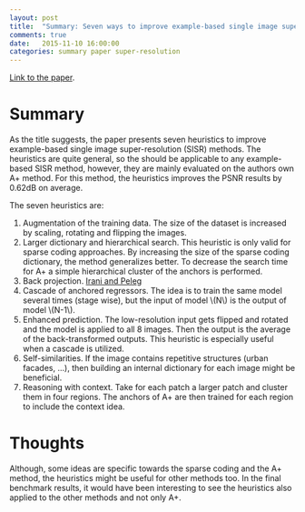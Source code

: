 ```yaml
---
layout: post
title:  "Summary: Seven ways to improve example-based single image super resolution"
comments: true
date:   2015-11-10 16:00:00
categories: summary paper super-resolution
---
```


[Link to the paper](http://arxiv.org/abs/1511.02228).


# Summary
As the title suggests, the paper presents seven heuristics to improve example-based single image super-resolution (SISR) methods. 
The heuristics are quite general, so the should be applicable to any example-based SISR method, however, they are mainly evaluated on the authors own A+ method.
For this method, the heuristics improves the PSNR results by 0.62dB on average.

The seven heuristics are:

1. Augmentation of the training data. 
The size of the dataset is increased by scaling, rotating and flipping the images.
2. Larger dictionary and hierarchical search. 
This heuristic is only valid for sparse coding approaches. 
By increasing the size of the sparse coding dictionary, the method generalizes better.
To decrease the search time for A+ a simple hierarchical cluster of the anchors is performed.
3. Back projection. 
[Irani and Peleg](http://www.cse.huji.ac.il/course/2003/impr/supres-cvgip-gm91.pdf)
4. Cascade of anchored regressors.
The idea is to train the same model several times (stage wise), but the input of model \\(N\\) is the output of model \\(N-1\\).
5. Enhanced prediction.
The low-resolution input gets flipped and rotated and the model is applied to all 8 images.
Then the output is the average of the back-transformed outputs. 
This heuristic is especially useful when a cascade is utilized.
6. Self-similarities.
If the image contains repetitive structures (urban facades, ...), then building an internal dictionary for each image might be beneficial.
7. Reasoning with context.
Take for each patch a larger patch and cluster them in four regions.
The anchors of A+ are then trained for each region to include the context idea.



# Thoughts
Although, some ideas are specific towards the sparse coding and the A+ method, the heuristics might be useful for other methods too.
In the final benchmark results, it would have been interesting to see the heuristics also applied to the other methods and not only A+.
